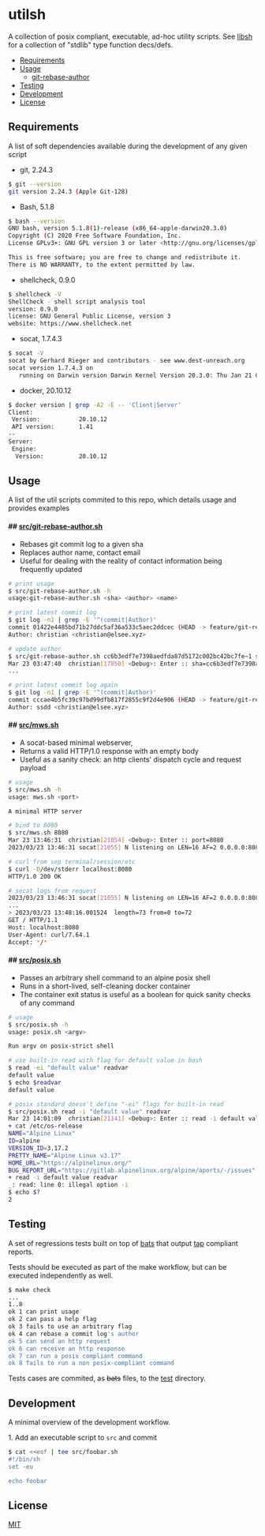 # utilsh

A collection of posix compliant, executable, ad-hoc utility scripts. See [libsh](/christian-elsee/libsh) for a collection of "stdlib" type function decs/defs.

- [Requirements](#requirements)
- [Usage](#usage)
  - [git-rebase-author](#git-rebase-author)
- [Testing](#testing)
- [Development](#development)
- [License](#license)

## Requirements

A list of soft dependencies available during the development of any given script

- git, 2.24.3
```sh
$ git --version
git version 2.24.3 (Apple Git-128)
```
- Bash, 5.1.8
```sh
$ bash --version
GNU bash, version 5.1.8(1)-release (x86_64-apple-darwin20.3.0)
Copyright (C) 2020 Free Software Foundation, Inc.
License GPLv3+: GNU GPL version 3 or later <http://gnu.org/licenses/gpl.html>

This is free software; you are free to change and redistribute it.
There is NO WARRANTY, to the extent permitted by law.
```

- shellcheck, 0.9.0
```sh
$ shellcheck -V
ShellCheck - shell script analysis tool
version: 0.9.0
license: GNU General Public License, version 3
website: https://www.shellcheck.net
```

- socat, 1.7.4.3
```sh
$ socat -V
socat by Gerhard Rieger and contributors - see www.dest-unreach.org
socat version 1.7.4.3 on
   running on Darwin version Darwin Kernel Version 20.3.0: Thu Jan 21 00:07:06 PST 2021; root:xnu-7195.81.3~1/RELEASE_X86_64, release 20.3.0, machine x86_64
```

- docker, 20.10.12
```sh
$ docker version | grep -A2 -E -- 'Client|Server'
Client:
 Version:           20.10.12
 API version:       1.41
--
Server:
 Engine:
  Version:          20.10.12
```
## Usage

A list of the util scripts commited to this repo, which details usage and provides examples

#### ## <a id="git-rebase-author"></a>[src/git-rebase-author.sh](src/git-rebase-author.sh)

- Rebases git commit log to a given sha
- Replaces author name, contact email
- Useful for dealing with the reality of contact information being frequently updated

```sh
# print usage
$ src/git-rebase-author.sh -h
usage:git-rebase-author.sh <sha> <author> <name>
```
```sh
# print latest commit log
$ git log -n1 | grep -E '^(commit|Author)'
commit 01422e4485bd71b27ddc5af36a533c5aec2ddcec (HEAD -> feature/git-rebase-author.sh)
Author: christian <christian@elsee.xyz>
```
```sh
# update author
$ src/git-rebase-author.sh cc6b3edf7e7398aedfda87d5172c002bc42bc7fe~1 ssdd christian@elsee.xyz
Mar 23 03:47:40  christian[17850] <Debug>: Enter :: sha=cc6b3edf7e7398aedfda87d5172c002bc42bc7fe~1 name=ssdd email=christian@elsee.xyz
...
```
```sh
# print latest commit log again
$ git log -n1 | grep -E '^(commit|Author)'
commit cccae4b5fc39c97bd99dfb817f2855c9f2d4e906 (HEAD -> feature/git-rebase-author.sh)
Author: ssdd <christian@elsee.xyz>
```
#### ## <a id="mws"></a>[src/mws.sh](src/mws.sh)

- A socat-based minimal webserver,
- Returns a valid HTTP/1.0 response with an empty body
- Useful as a sanity check: an http clients' dispatch cycle and request payload

```sh
# usage
$ src/mws.sh -h
usage: mws.sh <port>

A minimal HTTP server
```
```sh
# bind to 8080
$ src/mws.sh 8080
Mar 23 13:46:31  christian[21054] <Debug>: Enter :: port=8080
2023/03/23 13:46:31 socat[21055] N listening on LEN=16 AF=2 0.0.0.0:8080
```
```sh
# curl from sep terminal/session/etc
$ curl -D/dev/stderr localhost:8080
HTTP/1.0 200 OK
```
```sh
# socat logs from request
2023/03/23 13:46:31 socat[21055] N listening on LEN=16 AF=2 0.0.0.0:8080
...
> 2023/03/23 13:48:16.001524  length=73 from=0 to=72
GET / HTTP/1.1
Host: localhost:8080
User-Agent: curl/7.64.1
Accept: */*
```
#### ## <a id="posix"></a>[src/posix.sh](src/posix.sh)

- Passes an arbitrary shell command to an alpine posix shell
- Runs in a short-lived, self-cleaning docker container
- The container exit status is useful as a boolean for quick sanity checks of any command

```sh
# usage
$ src/posix.sh -h
usage: posix.sh <argv>

Run argv on posix-strict shell
```
```sh
# use built-in read with flag for default value in bash
$ read -ei "default value" readvar
default value
$ echo $readvar
default value
```
```sh
# posix standard doesn't define "-ei" flags for built-in read
$ src/posix.sh read -i "default value" readvar
Mar 23 14:01:09  christian[21141] <Debug>: Enter :: read -i default value readvar
+ cat /etc/os-release
NAME="Alpine Linux"
ID=alpine
VERSION_ID=3.17.2
PRETTY_NAME="Alpine Linux v3.17"
HOME_URL="https://alpinelinux.org/"
BUG_REPORT_URL="https://gitlab.alpinelinux.org/alpine/aports/-/issues"
+ read -i default value readvar
_: read: line 0: illegal option -i
$ echo $?
2
```

## Testing

A set of regressions tests built on top of [bats](https://github.com/bats-core/bats-core) that output [tap](https://testanything.org/) compliant reports.

Tests should be executed as part of the make workflow, but can be executed independently as well.

```sh
$ make check
...
1..8
ok 1 can print usage
ok 2 can pass a help flag
ok 3 fails to use an arbitrary flag
ok 4 can rebase a commit log's author
ok 5 can send an http request
ok 6 can receive an http response
ok 7 can run a posix compliant command
ok 8 fails to run a non posix-compliant command
```

Tests cases are commited, as ~~bats~~ files, to the [test](test) directory.

## Development

A minimal overview of the development workflow.

1\. Add an executable script to `src` and commit
```sh
$ cat <<eof | tee src/foobar.sh
#!/bin/sh
set -eu

echo foobar
````


## License

[MIT](https://choosealicense.com/licenses/mit/)
